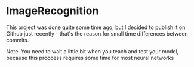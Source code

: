 # ImageRecognition
This project was done quite some time ago, but I deсided to publish it on Github just recently - that's the reason for small time differences between commits.

Note: You need to wait a little bit when you teach and test your model, because this proccess requires some time for most neural networks
